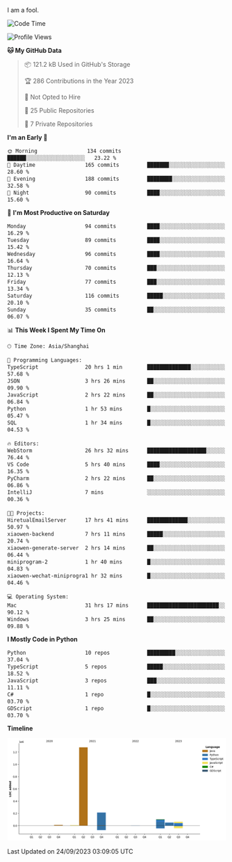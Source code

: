 I am a fool.

<!--START_SECTION:waka-->
![Code Time](http://img.shields.io/badge/Code%20Time-736%20hrs%206%20mins-blue)

![Profile Views](http://img.shields.io/badge/Profile%20Views-1-blue)

**🐱 My GitHub Data** 

> 📦 121.2 kB Used in GitHub's Storage 
 > 
> 🏆 286 Contributions in the Year 2023
 > 
> 🚫 Not Opted to Hire
 > 
> 📜 25 Public Repositories 
 > 
> 🔑 7 Private Repositories 
 > 
**I'm an Early 🐤** 

```text
🌞 Morning                134 commits         ██████░░░░░░░░░░░░░░░░░░░   23.22 % 
🌆 Daytime                165 commits         ███████░░░░░░░░░░░░░░░░░░   28.60 % 
🌃 Evening                188 commits         ████████░░░░░░░░░░░░░░░░░   32.58 % 
🌙 Night                  90 commits          ████░░░░░░░░░░░░░░░░░░░░░   15.60 % 
```
📅 **I'm Most Productive on Saturday** 

```text
Monday                   94 commits          ████░░░░░░░░░░░░░░░░░░░░░   16.29 % 
Tuesday                  89 commits          ████░░░░░░░░░░░░░░░░░░░░░   15.42 % 
Wednesday                96 commits          ████░░░░░░░░░░░░░░░░░░░░░   16.64 % 
Thursday                 70 commits          ███░░░░░░░░░░░░░░░░░░░░░░   12.13 % 
Friday                   77 commits          ███░░░░░░░░░░░░░░░░░░░░░░   13.34 % 
Saturday                 116 commits         █████░░░░░░░░░░░░░░░░░░░░   20.10 % 
Sunday                   35 commits          ██░░░░░░░░░░░░░░░░░░░░░░░   06.07 % 
```


📊 **This Week I Spent My Time On** 

```text
🕑︎ Time Zone: Asia/Shanghai

💬 Programming Languages: 
TypeScript               20 hrs 1 min        ██████████████░░░░░░░░░░░   57.68 % 
JSON                     3 hrs 26 mins       ██░░░░░░░░░░░░░░░░░░░░░░░   09.90 % 
JavaScript               2 hrs 22 mins       ██░░░░░░░░░░░░░░░░░░░░░░░   06.84 % 
Python                   1 hr 53 mins        █░░░░░░░░░░░░░░░░░░░░░░░░   05.47 % 
SQL                      1 hr 34 mins        █░░░░░░░░░░░░░░░░░░░░░░░░   04.53 % 

🔥 Editors: 
WebStorm                 26 hrs 32 mins      ███████████████████░░░░░░   76.44 % 
VS Code                  5 hrs 40 mins       ████░░░░░░░░░░░░░░░░░░░░░   16.35 % 
PyCharm                  2 hrs 22 mins       ██░░░░░░░░░░░░░░░░░░░░░░░   06.86 % 
IntelliJ                 7 mins              ░░░░░░░░░░░░░░░░░░░░░░░░░   00.36 % 

🐱‍💻 Projects: 
HiretualEmailServer      17 hrs 41 mins      █████████████░░░░░░░░░░░░   50.97 % 
xiaowen-backend          7 hrs 11 mins       █████░░░░░░░░░░░░░░░░░░░░   20.74 % 
xiaowen-generate-server  2 hrs 14 mins       ██░░░░░░░░░░░░░░░░░░░░░░░   06.44 % 
miniprogram-2            1 hr 40 mins        █░░░░░░░░░░░░░░░░░░░░░░░░   04.83 % 
xiaowen-wechat-miniprogra1 hr 32 mins        █░░░░░░░░░░░░░░░░░░░░░░░░   04.46 % 

💻 Operating System: 
Mac                      31 hrs 17 mins      ███████████████████████░░   90.12 % 
Windows                  3 hrs 25 mins       ██░░░░░░░░░░░░░░░░░░░░░░░   09.88 % 
```

**I Mostly Code in Python** 

```text
Python                   10 repos            █████████░░░░░░░░░░░░░░░░   37.04 % 
TypeScript               5 repos             █████░░░░░░░░░░░░░░░░░░░░   18.52 % 
JavaScript               3 repos             ███░░░░░░░░░░░░░░░░░░░░░░   11.11 % 
C#                       1 repo              █░░░░░░░░░░░░░░░░░░░░░░░░   03.70 % 
GDScript                 1 repo              █░░░░░░░░░░░░░░░░░░░░░░░░   03.70 % 
```



**Timeline**

![Lines of Code chart](https://raw.githubusercontent.com/VeejaLiu/VeejaLiu/master/assets/bar_graph.png)


 Last Updated on 24/09/2023 03:09:05 UTC
<!--END_SECTION:waka-->

